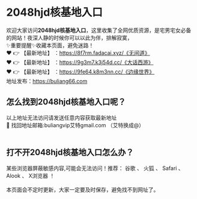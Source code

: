 # 2048hjd核基地入口<br>
欢迎大家访问**2048hjd核基地入口**，这里收集了全网优质资源，是宅男宅女必备的网站！夜深人静的时候你可以以此为伴，排解寂寞，<br>
✨重要提醒✨收藏本页面，避免迷路！<br>
❤️ 👉 【最新地址】 ：https://8f7rm.fadacai.xyz/《无间道》<br>
❤️ 👉 【最新地址】 ：https://9g3m7.k3j54d.cc/《大话西游》<br>
❤️ 👉 【最新地址】 ：https://9fe64.k8m3nn.cc/《边缘世界》<br>
地址发布：https://buliang66.com<br>
## 怎么找到**2048hjd核基地入口**呢？<br>
以上地址无法访问请发送任意内容获取最新地址<br>
📧 找回地址邮箱:buliangvip艾特gmail.com （艾特换成@）<br><br>
## 打不开**2048hjd核基地入口**怎么办？
某些浏览器屏蔽敏感内容,可能会无法访问！推荐： 谷歌 、 火狐 、 Safari 、 Alook 、 X浏览器 ！<br><br>
本页面会不定时更新，大家一定要及时保存，避免找不到网址了。







